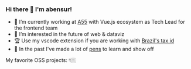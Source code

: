 ### Hi there 👋 I'm abensur!

- 🏃 I’m currently working at [A55](https://github.com/access55) with Vue.js ecosystem as Tech Lead for the frontend team
- 🌱 I’m interested in the future of web & dataviz
- 🏆 Use my vscode extension if you are working with [Brazil's tax id](https://marketplace.visualstudio.com/items?itemName=abensur.br-tax-id-generator)
- 💖 In the past I've made a lot of [pens](https://codepen.io/abensur) to learn and show off

<!-- [![abensur github stats](https://github-readme-stats.vercel.app/api?username=abensur&show_icons=true&title_color=fff&icon_color=37aaff&text_color=f8f8f2&bg_color=171c24&count_private=true)](https://github.com/abensur)

[![Top Langs](https://github-readme-stats.vercel.app/api/top-langs/?username=abensur&layout=compact&hide=java&text_color=f8f8f2&bg_color=171c24)](https://github.com/abensur) -->

My favorite OSS projects: 👇🏼 
